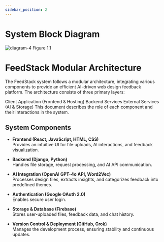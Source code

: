 ```yaml
---
sidebar_position: 2
---
```


# System Block Diagram

![diagram-4](https://github.com/user-attachments/assets/99371d8f-499a-4299-8664-c37f2b06803d)
Figure 1.1
# FeedStack Modular Architecture

The FeedStack system follows a modular architecture, integrating various components to provide an efficient AI-driven web design feedback platform. The architecture consists of three primary layers:

Client Application (Frontend & Hosting)
Backend Services
External Services (AI & Storage)
This document describes the role of each component and their interactions in the system.

## System Components
- **Frontend (React, JavaScript, HTML, CSS)**  
  Provides an intuitive UI for file uploads, AI interactions, and feedback visualization.

- **Backend (Django, Python)**  
  Handles file storage, request processing, and AI API communication.

- **AI Integration (OpenAI GPT-4o API, Word2Vec)**  
  Processes design files, extracts insights, and categorizes feedback into predefined themes.

- **Authentication (Google OAuth 2.0)**  
  Enables secure user login.

- **Storage & Database (Firebase)**  
  Stores user-uploaded files, feedback data, and chat history.

- **Version Control & Deployment (GitHub, Grok)**  
  Manages the development process, ensuring stability and continuous updates.
